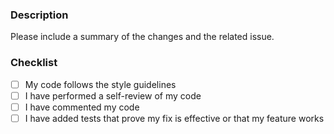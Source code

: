 
### Description

Please include a summary of the changes and the related issue. 

### Checklist

- [ ] My code follows the style guidelines
- [ ] I have performed a self-review of my code
- [ ] I have commented my code
- [ ] I have added tests that prove my fix is effective or that my feature works
